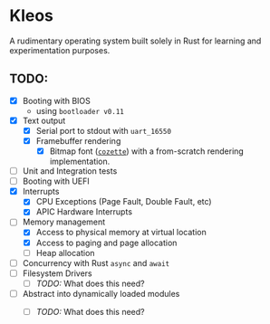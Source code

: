 # Kleos

A rudimentary operating system built solely in Rust for 
learning and experimentation purposes.

## TODO:

- [x] Booting with BIOS
  + using `bootloader v0.11`
- [x] Text output
  + [x] Serial port to stdout with `uart_16550`
  + [x] Framebuffer rendering
    * [x] Bitmap font ([`cozette`](https://github.com/slavfox/Cozette))
          with a from-scratch rendering implementation.
- [ ] Unit and Integration tests
- [ ] Booting with UEFI
- [x] Interrupts
  - [x] CPU Exceptions (Page Fault, Double Fault, etc)
  - [x] APIC Hardware Interrupts
- [ ] Memory management
  - [x] Access to physical memory at virtual location
  - [x] Access to paging and page allocation
  - [ ] Heap allocation
- [ ] Concurrency with Rust `async` and `await`
- [ ] Filesystem Drivers
  - [ ] *TODO:* What does this need?
- [ ] Abstract into dynamically loaded modules
  - [ ] *TODO:* What does this need?

